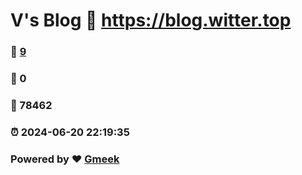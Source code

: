# V's Blog :link: https://blog.witter.top 
### :page_facing_up: [9](https://blog.witter.top/tag.html) 
### :speech_balloon: 0 
### :hibiscus: 78462 
### :alarm_clock: 2024-06-20 22:19:35 
### Powered by :heart: [Gmeek](https://github.com/Meekdai/Gmeek)
